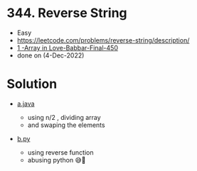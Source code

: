 # 344. Reverse String

- Easy
- https://leetcode.com/problems/reverse-string/description/
- [1 -Array in Love-Babbar-Final-450](https://docs.google.com/spreadsheets/d/1-tJhKLvCRnb4KHBgQsDFLWERWeFerVZQaVP1v12COuQ/edit)
- done on (4-Dec-2022)

# Solution

- [a.java](./a.java)
  - using n/2 , dividing array
  - and swaping the elements

- [b.py](./b.py)
  - using reverse function
  - abusing python 😅🤣
